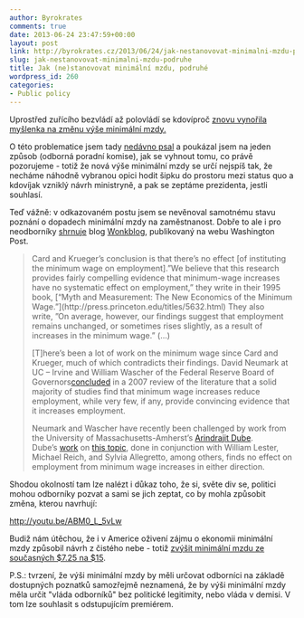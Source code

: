 ```yaml
---
author: Byrokrates
comments: true
date: 2013-06-24 23:47:59+00:00
layout: post
link: http://byrokrates.cz/2013/06/24/jak-nestanovovat-minimalni-mzdu-podruhe/
slug: jak-nestanovovat-minimalni-mzdu-podruhe
title: Jak (ne)stanovovat minimální mzdu, podruhé
wordpress_id: 260
categories:
- Public policy
---
```


Uprostřed zuřícího bezvládí až polovládí se kdovíproč [znovu vynořila myšlenka na změnu výše minimální mzdy.](http://zpravy.ihned.cz/cesko/c1-60125320-mullerova-ma-zastani-u-zemana-aby-se-zvedla-minimalni-mzda-necas-je-proti)

<!-- more -->

O této problematice jsem tady [nedávno psal](http://byrokrates.wordpress.com/2013/04/26/jak-nestanovovat-minimalni-mzdu/) a poukázal jsem na jeden způsob (odborná poradní komise), jak se vyhnout tomu, co právě pozorujeme - totiž že nová výše minimální mzdy se určí nejspíš tak, že necháme náhodně vybranou opici hodit šipku do prostoru mezi status quo a kdovíjak vzniklý návrh ministryně, a pak se zeptáme prezidenta, jestli souhlasí.

Teď vážně: v odkazovaném postu jsem se nevěnoval samotnému stavu poznání o dopadech minimální mzdy na zaměstnanost. Dobře to ale i pro neodborníky [shrnuje](http://www.washingtonpost.com/blogs/wonkblog/wp/2013/06/22/a-15-minimum-wage-is-a-terrible-idea/) blog [Wonkblog](http://www.washingtonpost.com/blogs/wonkblog), publikovaný na webu Washington Post.


<blockquote>Card and Krueger’s conclusion is that there’s no effect [of instituting the minimum wage on employment].”We believe that this research provides fairly compelling evidence that minimum-wage increases have no systematic effect on employment,” they write in their 1995 book, [“Myth and Measurement: The New Economics of the Minimum Wage.”](http://press.princeton.edu/titles/5632.html) They also write, ”On average, however, our findings suggest that employment remains unchanged, or sometimes rises slightly, as a result of increases in the minimum wage.” (...)

[T]here’s been a lot of work on the minimum wage since Card and Krueger, much of which contradicts their findings. David Neumark at UC – Irvine and William Wascher of the Federal Reserve Board of Governors[concluded](ftp://ftp.iza.org/RePEc/Discussionpaper/dp2570.pdf) in a 2007 review of the literature that a solid majority of studies find that minimum wage increases reduce employment, while very few, if any, provide convincing evidence that it increases employment.

Neumark and Wascher have recently been challenged by work from the University of Massachusetts-Amherst’s [Arindrajit Dube](http://people.umass.edu/adube/). Dube’s [work](http://escholarship.org/uc/item/86w5m90m) on [this topic](http://www.irle.berkeley.edu/workingpapers/166-08.pdf), done in conjunction with William Lester, Michael Reich, and Sylvia Allegretto, among others, finds no effect on employment from minimum wage increases in either direction.</blockquote>


Shodou okolností tam lze nalézt i důkaz toho, že si, světe div se, politici mohou odborníky pozvat a sami se jich zeptat, co by mohla způsobit změna, kterou navrhují:

http://youtu.be/ABM0_L_5vLw

Budiž nám útěchou, že i v Americe oživení zájmu o ekonomii minimální mzdy způsobil návrh z čistého nebe - totiž [zvýšit minimální mzdu ze současných $7.25 na $15](http://www.youtube.com/watch?v=CV_hDyfmEw4).

P.S.: tvrzení, že výši minimální mzdy by měli určovat odborníci na základě dostupných poznatků samozřejmě neznamená, že by výši minimální mzdy měla určit "vláda odborníků" bez politické legitimity, nebo vláda v demisi. V tom lze souhlasit s odstupujícím premiérem.
